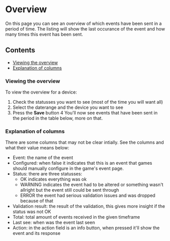 # Overview
On this page you can see an overview of which events have been sent in a period of time. The listing will show the last occurance of the event and how many times this event has been sent.

## Contents
- [Viewing the overview](#viewing-the-overview)
- [Explanation of columns](#explanation-of-columns)

### Viewing the overview
To view the overview for a device:
1. Check the statusses you want to see (most of the time you will want all)
2. Select the daterange and the device you want to see
3. Press the **Save** button
4 You'll now see events that have been sent in the period in the table below, more on that.

### Explanation of columns
There are some columns that may not be clear intially. See the columns and what their value means below:
* Event: the name of the event
* Configured: when false it indicates that this is an event that games should manually configure in the game's event page.
* Status: there are three statusses: 
    * OK indicates everything was ok
    * WARNING indicates the event had to be altered or something wasn't allright but the event still could be sent through
    * ERROR the event had serious validation issues and was dropped because of that
* Validation result: the result of the validation, this gives more insight if the status was not OK
* Total: total amount of events received in the given timeframe
* Last see: when was the event last seen
* Action: in the action field is an info button, when pressed it'll show the event and its response
